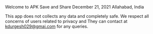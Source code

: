 Welcome to APK Save and Share
December 21, 2021
Allahabad, India

This app does not collects any data and completely safe.
We respect all concerns of users related to privacy and They can contact at kdurgesh029@gmai.com for any queries.
